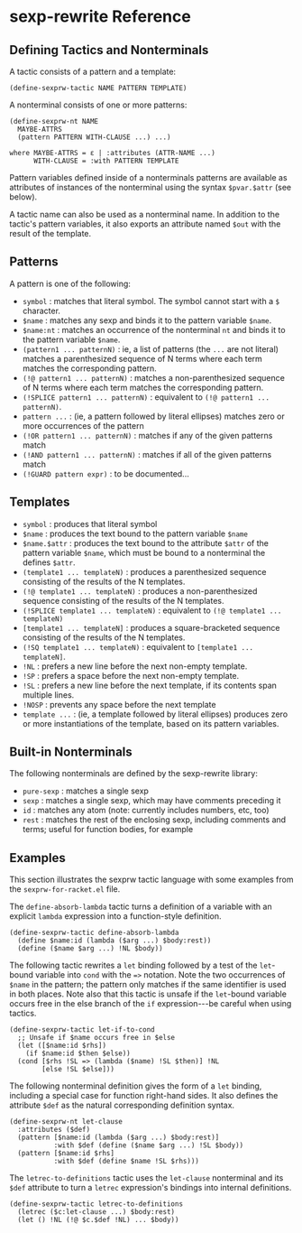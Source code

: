 # sexp-rewrite Reference

## Defining Tactics and Nonterminals

A tactic consists of a pattern and a template:

    (define-sexprw-tactic NAME PATTERN TEMPLATE)

A nonterminal consists of one or more patterns:

    (define-sexprw-nt NAME
      MAYBE-ATTRS
      (pattern PATTERN WITH-CLAUSE ...) ...)

    where MAYBE-ATTRS = ε | :attributes (ATTR-NAME ...)
          WITH-CLAUSE = :with PATTERN TEMPLATE

Pattern variables defined inside of a nonterminals patterns are available as attributes of instances of the nonterminal using the syntax `$pvar.$attr` (see below).

A tactic name can also be used as a nonterminal name. In addition to the tactic's pattern variables, it also exports an attribute named `$out` with the result of the template.


## Patterns

A pattern is one of the following:

- `symbol` : matches that literal symbol. The symbol cannot start with a `$` character.
- `$name` : matches any sexp and binds it to the pattern variable `$name`.
- `$name:nt` : matches an occurrence of the nonterminal `nt` and binds it to the pattern
  variable `$name`.
- `(pattern1 ... patternN)` : ie, a list of patterns (the `...` are not literal)
  matches a parenthesized sequence of N terms where each term matches the corresponding
  pattern.
- `(!@ pattern1 ... patternN)` : matches a non-parenthesized sequence of N terms where
  each term matches the corresponding pattern.
- `(!SPLICE pattern1 ... patternN)` : equivalent to `(!@ pattern1 ... patternN)`.
- `pattern ...` : (ie, a pattern followed by literal ellipses) matches zero or more occurrences
  of the pattern
- `(!OR pattern1 ... patternN)` : matches if any of the given patterns match
- `(!AND pattern1 ... patternN)` : matches if all of the given patterns match
- `(!GUARD pattern expr)` : to be documented...

## Templates

- `symbol` : produces that literal symbol
- `$name` : produces the text bound to the pattern variable `$name`
- `$name.$attr` : produces the text bound to the attribute `$attr` of the pattern variable
  `$name`, which must be bound to a nonterminal the defines `$attr`.
- `(template1 ... templateN)` : produces a parenthesized sequence consisting of the results
  of the N templates.
- `(!@ template1 ... templateN)` : produces a non-parenthesized sequence consisting of the
  results of the N templates.
- `(!SPLICE template1 ... templateN)` : equivalent to `(!@ template1 ... templateN)`
- `[template1 ... templateN]` : produces a square-bracketed sequence consisting of the
  results of the N templates.
- `(!SQ template1 ... templateN)` : equivalent to `[template1 ... templateN]`.
- `!NL` : prefers a new line before the next non-empty template.
- `!SP` : prefers a space before the next non-empty template.
- `!SL` : prefers a new line before the next template, if its contents span multiple lines.
- `!NOSP` : prevents any space before the next template
- `template ...` : (ie, a template followed by literal ellipses) produces zero or more
  instantiations of the template, based on its pattern variables.

## Built-in Nonterminals

The following nonterminals are defined by the sexp-rewrite library:

- `pure-sexp` : matches a single sexp
- `sexp` : matches a single sexp, which may have comments preceding it
- `id` : matches any atom (note: currently includes numbers, etc, too)
- `rest` : matches the rest of the enclosing sexp, including comments
  and terms; useful for function bodies, for example


## Examples

This section illustrates the sexprw tactic language with some examples
from the `sexprw-for-racket.el` file.

The `define-absorb-lambda` tactic turns a definition of a variable
with an explicit `lambda` expression into a function-style definition.

    (define-sexprw-tactic define-absorb-lambda
      (define $name:id (lambda ($arg ...) $body:rest))
      (define ($name $arg ...) !NL $body))

The following tactic rewrites a `let` binding followed by a test of
the `let`-bound variable into `cond` with the `=>` notation. Note the
two occurrences of `$name` in the pattern; the pattern only matches if
the same identifier is used in both places. Note also that this tactic
is unsafe if the `let`-bound variable occurs free in the else branch
of the `if` expression---be careful when using tactics.

    (define-sexprw-tactic let-if-to-cond
      ;; Unsafe if $name occurs free in $else
      (let ([$name:id $rhs])
        (if $name:id $then $else))
      (cond [$rhs !SL => (lambda ($name) !SL $then)] !NL
            [else !SL $else]))

The following nonterminal definition gives the form of a `let`
binding, including a special case for function right-hand sides. It
also defines the attribute `$def` as the natural corresponding
definition syntax.

    (define-sexprw-nt let-clause
      :attributes ($def)
      (pattern [$name:id (lambda ($arg ...) $body:rest)]
               :with $def (define ($name $arg ...) !SL $body))
      (pattern [$name:id $rhs]
               :with $def (define $name !SL $rhs)))

The `letrec-to-definitions` tactic uses the `let-clause` nonterminal
and its `$def` attribute to turn a `letrec` expression's bindings into
internal definitions.

    (define-sexprw-tactic letrec-to-definitions
      (letrec ($c:let-clause ...) $body:rest)
      (let () !NL (!@ $c.$def !NL) ... $body))
